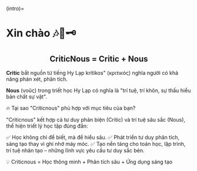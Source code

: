 (intro)=
# Xin chào 🎶👀🗝️


<h2><center>CriticNous = Critic + Nous </center></h2>

**Critic** bắt nguồn từ tiếng Hy Lạp kritikos" (κριτικός)  nghĩa người có khả năng phán xét, phân tích.

**Nous** (νοῦς) trong triết học Hy Lạp có nghĩa là "trí tuệ, trí khôn, sự thấu hiểu bản chất sự vật". 


🔥 Tại sao "Criticnous" phù hợp với mục tiêu của bạn?

"Criticnous" kết hợp cả tư duy phản biện (Critic) và trí tuệ sâu sắc (Nous), thể hiện triết lý học tập đúng đắn:

✅ Học không chỉ để biết, mà để hiểu sâu.
✅ Phát triển tư duy phân tích, sáng tạo thay vì ghi nhớ máy móc.
✅ Tạo nền tảng cho toán học, lập trình, trí tuệ nhân tạo – những lĩnh vực yêu cầu tư duy sắc bén.

💡 Criticnous = Học thông minh + Phân tích sâu + Ứng dụng sáng tạo


